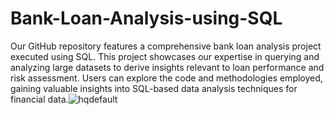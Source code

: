 # Bank-Loan-Analysis-using-SQL

Our GitHub repository features a comprehensive bank loan analysis project executed using SQL. This project showcases our expertise in querying and analyzing large datasets to derive insights relevant to loan performance and risk assessment. Users can explore the code and methodologies employed, gaining valuable insights into SQL-based data analysis techniques for financial data.![hqdefault](https://github.com/Igruapawan/Bank-Loan-Analysis-using-SQL/assets/98211165/8422e7fd-1da0-4986-81ec-6e97a1d62cca)
